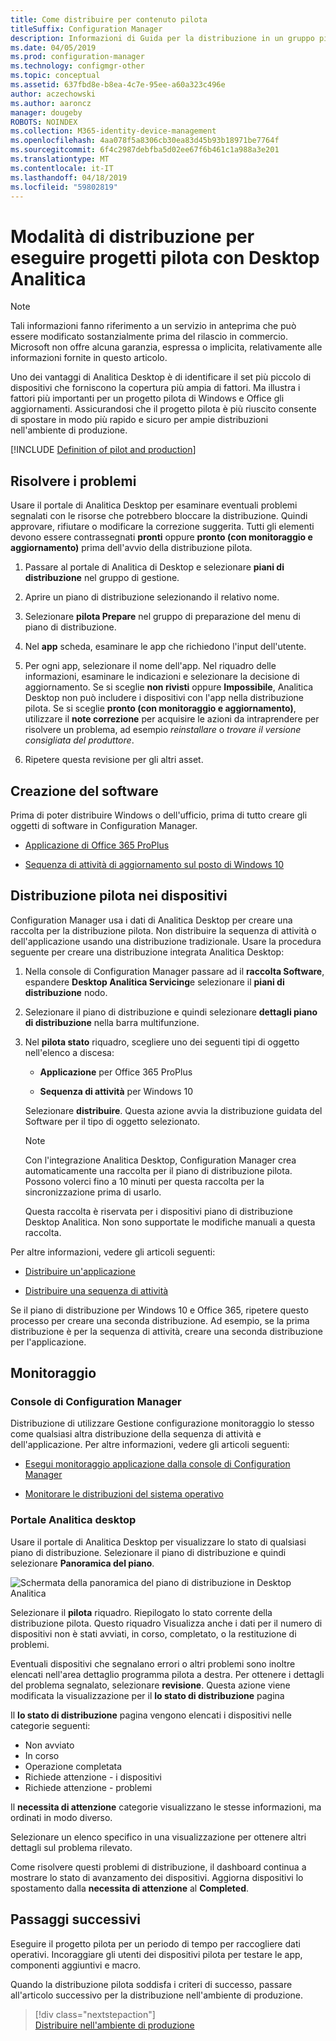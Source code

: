 ```yaml
---
title: Come distribuire per contenuto pilota
titleSuffix: Configuration Manager
description: Informazioni di Guida per la distribuzione in un gruppo pilota Analitica Desktop.
ms.date: 04/05/2019
ms.prod: configuration-manager
ms.technology: configmgr-other
ms.topic: conceptual
ms.assetid: 637fbd8e-b8ea-4c7e-95ee-a60a323c496e
author: aczechowski
ms.author: aaroncz
manager: dougeby
ROBOTS: NOINDEX
ms.collection: M365-identity-device-management
ms.openlocfilehash: 4aa078f5a8306cb30ea83d45b93b18971be7764f
ms.sourcegitcommit: 6f4c2987debfba5d02ee67f6b461c1a988a3e201
ms.translationtype: MT
ms.contentlocale: it-IT
ms.lasthandoff: 04/18/2019
ms.locfileid: "59802819"
---
```

# <a name="how-to-deploy-to-pilot-with-desktop-analytics"></a>Modalità di distribuzione per eseguire progetti pilota con Desktop Analitica

> [!Note]  
> Tali informazioni fanno riferimento a un servizio in anteprima che può essere modificato sostanzialmente prima del rilascio in commercio. Microsoft non offre alcuna garanzia, espressa o implicita, relativamente alle informazioni fornite in questo articolo.  

Uno dei vantaggi di Analitica Desktop è di identificare il set più piccolo di dispositivi che forniscono la copertura più ampia di fattori. Ma illustra i fattori più importanti per un progetto pilota di Windows e Office gli aggiornamenti. Assicurandosi che il progetto pilota è più riuscito consente di spostare in modo più rapido e sicuro per ampie distribuzioni nell'ambiente di produzione.  

[!INCLUDE [Definition of pilot and production](includes/define-pilot-prod.md)]



## <a name="address-issues"></a>Risolvere i problemi

Usare il portale di Analitica Desktop per esaminare eventuali problemi segnalati con le risorse che potrebbero bloccare la distribuzione. Quindi approvare, rifiutare o modificare la correzione suggerita. Tutti gli elementi devono essere contrassegnati **pronti** oppure **pronto (con monitoraggio e aggiornamento)** prima dell'avvio della distribuzione pilota.

1. Passare al portale di Analitica di Desktop e selezionare **piani di distribuzione** nel gruppo di gestione.  

2. Aprire un piano di distribuzione selezionando il relativo nome.  

3. Selezionare **pilota Prepare** nel gruppo di preparazione del menu di piano di distribuzione.  

4. Nel **app** scheda, esaminare le app che richiedono l'input dell'utente.  

5. Per ogni app, selezionare il nome dell'app. Nel riquadro delle informazioni, esaminare le indicazioni e selezionare la decisione di aggiornamento. Se si sceglie **non rivisti** oppure **Impossibile**, Analitica Desktop non può includere i dispositivi con l'app nella distribuzione pilota. Se si sceglie **pronto (con monitoraggio e aggiornamento)**, utilizzare il **note correzione** per acquisire le azioni da intraprendere per risolvere un problema, ad esempio *reinstallare* o *trovare il versione consigliata del produttore*.

6. Ripetere questa revisione per gli altri asset.  



## <a name="create-software"></a>Creazione del software

Prima di poter distribuire Windows o dell'ufficio, prima di tutto creare gli oggetti di software in Configuration Manager.

- [Applicazione di Office 365 ProPlus](https://docs.microsoft.com/sccm/sum/deploy-use/manage-office-365-proplus-updates#deploy-office-365-apps)  

- [Sequenza di attività di aggiornamento sul posto di Windows 10](https://docs.microsoft.com/sccm/osd/deploy-use/create-a-task-sequence-to-upgrade-an-operating-system)



## <a name="deploy-to-pilot-devices"></a>Distribuzione pilota nei dispositivi

Configuration Manager usa i dati di Analitica Desktop per creare una raccolta per la distribuzione pilota. Non distribuire la sequenza di attività o dell'applicazione usando una distribuzione tradizionale. Usare la procedura seguente per creare una distribuzione integrata Analitica Desktop:

1. Nella console di Configuration Manager passare ad il **raccolta Software**, espandere **Desktop Analitica Servicing**e selezionare il **piani di distribuzione** nodo.  

2. Selezionare il piano di distribuzione e quindi selezionare **dettagli piano di distribuzione** nella barra multifunzione.  

3. Nel **pilota stato** riquadro, scegliere uno dei seguenti tipi di oggetto nell'elenco a discesa:  

    - **Applicazione** per Office 365 ProPlus  

    - **Sequenza di attività** per Windows 10  
  
   Selezionare **distribuire**. Questa azione avvia la distribuzione guidata del Software per il tipo di oggetto selezionato.

    > [!Note]  
    > Con l'integrazione Analitica Desktop, Configuration Manager crea automaticamente una raccolta per il piano di distribuzione pilota. Possono volerci fino a 10 minuti per questa raccolta per la sincronizzazione prima di usarlo.<!-- 3887891 -->
    >
    > Questa raccolta è riservata per i dispositivi piano di distribuzione Desktop Analitica. Non sono supportate le modifiche manuali a questa raccolta.<!-- 3866460, SCCMDocs-pr 3544 -->  

Per altre informazioni, vedere gli articoli seguenti:  

- [Distribuire un'applicazione](/sccm/apps/deploy-use/deploy-applications#bkmk_deploy)  

- [Distribuire una sequenza di attività](/sccm/osd/deploy-use/manage-task-sequences-to-automate-tasks#BKMK_DeployTS)  

Se il piano di distribuzione per Windows 10 e Office 365, ripetere questo processo per creare una seconda distribuzione. Ad esempio, se la prima distribuzione è per la sequenza di attività, creare una seconda distribuzione per l'applicazione.



## <a name="monitor"></a>Monitoraggio

### <a name="configuration-manager-console"></a>Console di Configuration Manager

Distribuzione di utilizzare Gestione configurazione monitoraggio lo stesso come qualsiasi altra distribuzione della sequenza di attività e dell'applicazione. Per altre informazioni, vedere gli articoli seguenti:  

- [Esegui monitoraggio applicazione dalla console di Configuration Manager](/sccm/apps/deploy-use/monitor-applications-from-the-console)  

- [Monitorare le distribuzioni del sistema operativo](/sccm/osd/deploy-use/monitor-operating-system-deployments)  


### <a name="desktop-analytics-portal"></a>Portale Analitica desktop

Usare il portale di Analitica Desktop per visualizzare lo stato di qualsiasi piano di distribuzione. Selezionare il piano di distribuzione e quindi selezionare **Panoramica del piano**.

![Schermata della panoramica del piano di distribuzione in Desktop Analitica](media/deployment-plan-overview.png)

Selezionare il **pilota** riquadro. Riepilogato lo stato corrente della distribuzione pilota. Questo riquadro Visualizza anche i dati per il numero di dispositivi non è stati avviati, in corso, completato, o la restituzione di problemi.

Eventuali dispositivi che segnalano errori o altri problemi sono inoltre elencati nell'area dettaglio programma pilota a destra. Per ottenere i dettagli del problema segnalato, selezionare **revisione**. Questa azione viene modificata la visualizzazione per il **lo stato di distribuzione** pagina

Il **lo stato di distribuzione** pagina vengono elencati i dispositivi nelle categorie seguenti:

- Non avviato
- In corso
- Operazione completata
- Richiede attenzione - i dispositivi
- Richiede attenzione - problemi

Il **necessita di attenzione** categorie visualizzano le stesse informazioni, ma ordinati in modo diverso.

Selezionare un elenco specifico in una visualizzazione per ottenere altri dettagli sul problema rilevato.

Come risolvere questi problemi di distribuzione, il dashboard continua a mostrare lo stato di avanzamento dei dispositivi. Aggiorna dispositivi lo spostamento dalla **necessita di attenzione** al **Completed**.



## <a name="next-steps"></a>Passaggi successivi

Eseguire il progetto pilota per un periodo di tempo per raccogliere dati operativi. Incoraggiare gli utenti dei dispositivi pilota per testare le app, componenti aggiuntivi e macro.

Quando la distribuzione pilota soddisfa i criteri di successo, passare all'articolo successivo per la distribuzione nell'ambiente di produzione.
> [!div class="nextstepaction"]  
> [Distribuire nell'ambiente di produzione](/sccm/desktop-analytics/deploy-prod)  
